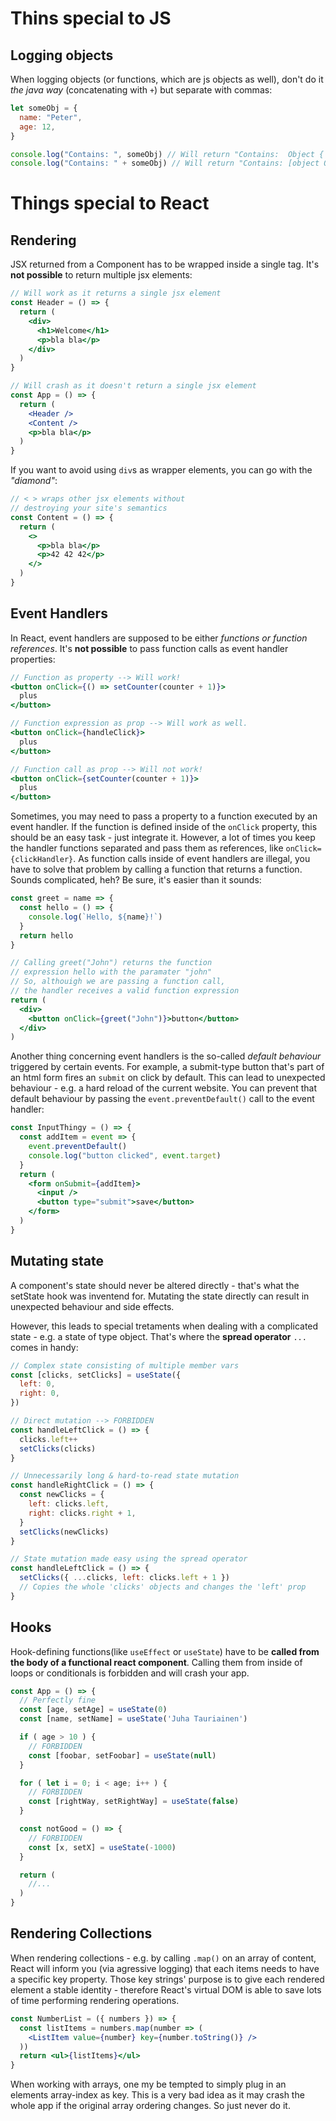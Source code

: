 # Thins special to JS

## Logging objects

When logging objects (or functions, which are js objects as well), don't do it _the java way_ (concatenating with `+`) but separate with commas:

```js
let someObj = {
  name: "Peter",
  age: 12,
}

console.log("Contains: ", someObj) // Will return "Contains:  Object { name: "Peter", age: 12 }"
console.log("Contains: " + someObj) // Will return "Contains: [object Object]"
```

# Things special to React

## Rendering

JSX returned from a Component has to be wrapped inside a single tag. It's **not possible** to return multiple jsx elements:

```jsx
// Will work as it returns a single jsx element
const Header = () => {
  return (
    <div>
      <h1>Welcome</h1>
      <p>bla bla</p>
    </div>
  )
}

// Will crash as it doesn't return a single jsx element
const App = () => {
  return (
    <Header />
    <Content />
    <p>bla bla</p>
  )
}
```

If you want to avoid using `div`s as wrapper elements, you can go with the _"diamond"_:

```jsx
// < > wraps other jsx elements without
// destroying your site's semantics
const Content = () => {
  return (
    <>
      <p>bla bla</p>
      <p>42 42 42</p>
    </>
  )
}
```

## Event Handlers

In React, event handlers are supposed to be either _functions or function references_.
It's **not possible** to pass function calls as event handler properties:

```jsx
// Function as property --> Will work!
<button onClick={() => setCounter(counter + 1)}>
  plus
</button>

// Function expression as prop --> Will work as well.
<button onClick={handleClick}>
  plus
</button>

// Function call as prop --> Will not work!
<button onClick={setCounter(counter + 1)}>
  plus
</button>
```

Sometimes, you may need to pass a property to a function executed by an event handler. If the function is defined inside of the `onClick` property, this should be an easy task - just integrate it. However, a lot of times you keep the handler functions separated and pass them as references, like `onClick={clickHandler}`. As function calls inside of event handlers are illegal, you have to solve that problem by calling a function that returns a function. Sounds complicated, heh? Be sure, it's easier than it sounds:

```jsx
const greet = name => {
  const hello = () => {
    console.log(`Hello, ${name}!`)
  }
  return hello
}

// Calling greet("John") returns the function
// expression hello with the paramater "john"
// So, althouigh we are passing a function call,
// the handler receives a valid function expression
return (
  <div>
    <button onClick={greet("John")}>button</button>
  </div>
)
```

Another thing concerning event handlers is the so-called _default behaviour_ triggered by certain events. For example, a submit-type button that's part of an html form fires an `submit` on click by default. This can lead to unexpected behaviour - e.g. a hard reload of the current website. You can prevent that default behaviour by passing the `event.preventDefault()` call to the event handler:

```jsx
const InputThingy = () => {
  const addItem = event => {
    event.preventDefault()
    console.log("button clicked", event.target)
  }
  return (
    <form onSubmit={addItem}>
      <input />
      <button type="submit">save</button>
    </form>
  )
}
```

## Mutating state

A component's state should never be altered directly - that's what the setState hook was inventend for. Mutating the state directly can result in unexpected behaviour and side effects.

However, this leads to special tretaments when dealing with a complicated state - e.g. a state of type object. That's where the **spread operator** `...` comes in handy:

```jsx
// Complex state consisting of multiple member vars
const [clicks, setClicks] = useState({
  left: 0,
  right: 0,
})

// Direct mutation --> FORBIDDEN
const handleLeftClick = () => {
  clicks.left++
  setClicks(clicks)
}

// Unnecessarily long & hard-to-read state mutation
const handleRightClick = () => {
  const newClicks = {
    left: clicks.left,
    right: clicks.right + 1,
  }
  setClicks(newClicks)
}

// State mutation made easy using the spread operator
const handleLeftClick = () => {
  setClicks({ ...clicks, left: clicks.left + 1 })
  // Copies the whole 'clicks' objects and changes the 'left' prop
}
```

## Hooks

Hook-defining functions(like `useEffect` or `useState`) have to be **called from the body of a functional react component**. Calling them from inside of loops or conditionals is forbidden and will crash your app.

```jsx
const App = () => {
  // Perfectly fine
  const [age, setAge] = useState(0)
  const [name, setName] = useState('Juha Tauriainen')

  if ( age > 10 ) {
    // FORBIDDEN
    const [foobar, setFoobar] = useState(null)
  }

  for ( let i = 0; i < age; i++ ) {
    // FORBIDDEN
    const [rightWay, setRightWay] = useState(false)
  }

  const notGood = () => {
    // FORBIDDEN
    const [x, setX] = useState(-1000)
  }

  return (
    //...
  )
}
```

## Rendering Collections

When rendering collections - e.g. by calling `.map()` on an array of content, React will inform you (via agressive logging) that each items needs to have a specific key property. Those key strings' purpose is to give each rendered element a stable identity - therefore React's virtual DOM is able to save lots of time performing rendering operations.

```jsx
const NumberList = ({ numbers }) => {
  const listItems = numbers.map(number => (
    <ListItem value={number} key={number.toString()} />
  ))
  return <ul>{listItems}</ul>
}
```

When working with arrays, one my be tempted to simply plug in an elements array-index as key. This is a very bad idea as it may crash the whole app if the original array ordering changes. So just never do it.
